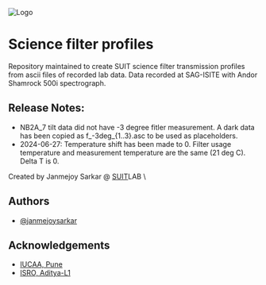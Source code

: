 ![Logo](https://suit.iucaa.in/sites/default/files/top_banner_compressed_2_1.png)

# Science filter profiles

Repository maintained to create SUIT science filter transmission profiles from ascii files of recorded lab data.
Data recorded at SAG-ISITE with Andor Shamrock 500i spectrograph.


## Release Notes:
- NB2A_7 tilt data did not have -3 degree fitler measurement. A dark data has been copied as f_-3deg_{1..3}.asc to be used as placeholders.
- 2024-06-27: Temperature shift has been made to 0. Filter usage temperature and measurement temperature are the same (21 deg C). Delta T is 0.

Created by Janmejoy Sarkar @ [SUIT](https://suit.iucaa.in)LAB \

## Authors

- [@janmejoysarkar](https://github.com/janmejoysarkar)


## Acknowledgements

 - [IUCAA, Pune](https://www.iucaa.in)
 - [ISRO, Aditya-L1](https://www.isro.gov.in/Aditya_L1.html)

